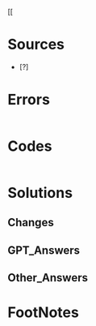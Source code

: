 [[


# Sources

- [?] 


# Errors
```bash

```

# Codes

```python

```

# Solutions


## Changes


## GPT_Answers


## Other_Answers


# FootNotes
